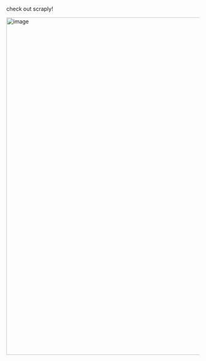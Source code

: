 check out scraply!

<img width="1918" height="881" alt="image" src="https://github.com/user-attachments/assets/fb6ae28d-e48f-42da-ba53-1a045e90df92" />
